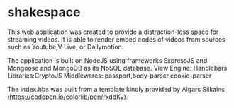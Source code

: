 # shakespace

This web application was created to provide a distraction-less space for streaming videos.
It is able to render embed codes of videos from sources such as Youtube,V Live, or Dailymotion. 

The application is built on NodeJS using frameworks ExpressJS and Mongoose and MongoDB as its NoSQL database.
View Engine: Handlebars
Libraries:CryptoJS
Middlewares: passport,body-parser,cookie-parser

The index.hbs was built from a template kindly provided by Aigars Silkalns (https://codepen.io/colorlib/pen/rxddKy).


